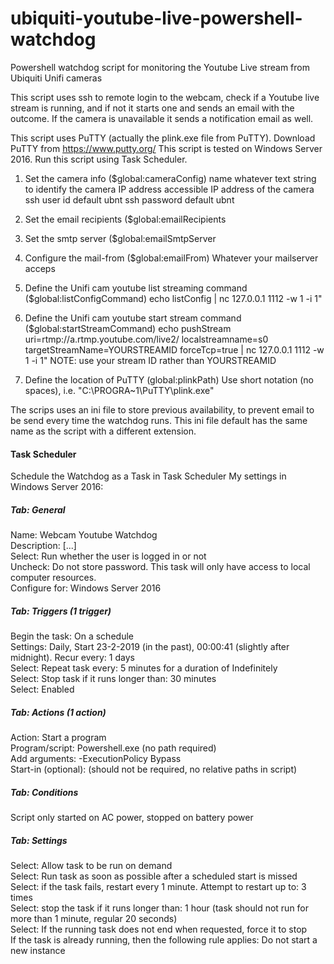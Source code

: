 # ubiquiti-youtube-live-powershell-watchdog
Powershell watchdog script for monitoring the Youtube Live stream from Ubiquiti Unifi cameras

This script uses ssh to remote login to the webcam, check if a Youtube live stream is running, and 
if not it starts one and sends an email with the outcome.
If the camera is unavailable it sends a notification email as well.

This script uses PuTTY (actually the plink.exe file from PuTTY). Download PuTTY from https://www.putty.org/
This script is tested on Windows Server 2016.
Run this script using Task Scheduler.

1. Set the camera info ($global:cameraConfig)
   name           whatever text string to identify the camera
   IP address     accessible IP address of the camera
   ssh user id    default ubnt
   ssh password   default ubnt

2. Set the email recipients ($global:emailRecipients

3. Set the smtp server ($global:emailSmtpServer

4. Configure the mail-from ($global:emailFrom)
   Whatever your mailserver acceps
   
5. Define the Unifi cam youtube list streaming command ($global:listConfigCommand)
    echo listConfig | nc 127.0.0.1 1112 -w 1 -i 1"
    
6. Define the Unifi cam youtube start stream command ($global:startStreamCommand)
    echo pushStream uri=rtmp://a.rtmp.youtube.com/live2/ localstreamname=s0 targetStreamName=YOURSTREAMID forceTcp=true | nc 127.0.0.1 1112 -w 1 -i 1"
    NOTE: use your stream ID rather than YOURSTREAMID

7. Define the location of PuTTY (global:plinkPath)
   Use short notation (no spaces), i.e. "C:\PROGRA~1\PuTTY\plink.exe"

The scrips uses an ini file to store previous availability, to prevent email to be send every time the watchdog runs. 
This ini file default has the same name as the script with a different extension.


#### Task Scheduler ####
Schedule the Watchdog as a Task in Task Scheduler
My settings in Windows Server 2016: 

##### Tab: General #####
  Name: Webcam Youtube Watchdog  
  Description: [...]  
  Select: Run whether the user is logged in or not  
  Uncheck: Do not store password. This task will only have access to local computer resources.  
  Configure for: Windows Server 2016  
##### Tab: Triggers (1 trigger) ##### 
  Begin the task: On a schedule  
  Settings: Daily, Start 23-2-2019 (in the past), 00:00:41 (slightly after midnight). Recur every: 1 days  
  Select: Repeat task every: 5 minutes for a duration of Indefinitely  
  Select: Stop task if it runs longer than: 30 minutes   
  Select: Enabled  
##### Tab: Actions (1 action) ##### 
  Action: Start a program  
  Program/script: Powershell.exe (no path required)  
  Add arguments: -ExecutionPolicy Bypass <PATHTOSCRIPT>   
  Start-in (optional): (should not be required, no relative paths in script)  
##### Tab: Conditions ##### 
  Script only started on AC power, stopped on battery power  
##### Tab: Settings ##### 
  Select: Allow task to be run on demand  
  Select: Run task as soon as possible after a scheduled start is missed   
  Select: if the task fails, restart every 1 minute. Attempt to restart up to: 3 times  
  Select: stop the task if it runs longer than: 1 hour (task should not run for more than 1 minute, regular 20 seconds)  
  Select: If the running task does not end when requested, force it to stop  
  If the task is already running, then the following rule applies: Do not start a new instance  
